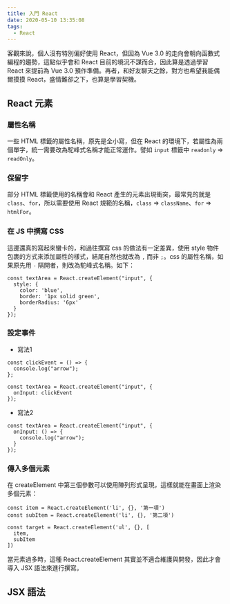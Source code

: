 ```yaml
---
title: 入門 React
date: 2020-05-10 13:35:08
tags:
  - React
---
```

客觀來說，個人沒有特別偏好使用 React，但因為 Vue 3.0 的走向會朝向函數式編程的趨勢，這點似乎會和 React 目前的境況不謀而合，因此算是透過學習 React 來提前為 Vue 3.0 預作準備。再者，和好友聊天之餘，對方也希望我能偶爾摸摸 React，盛情難卻之下，也算是學習契機。
<!--more-->
## React 元素
### 屬性名稱
一些 HTML 標籤的屬性名稱，原先是全小寫，但在 React 的環境下，若屬性為兩個單字，統一需要改為駝峰式名稱才能正常運作。譬如 `input` 標籤中 `readonly` => `readOnly`。

### 保留字
部分 HTML 標籤使用的名稱會和 React 產生的元素出現衝突，最常見的就是 `class`、`for`，所以需要使用 React 規範的名稱，`class` => `className`、`for` => `htmlFor`。

### 在 JS 中撰寫 CSS
這邊還真的寫起來蠻卡的，和過往撰寫 css 的做法有一定差異，使用 style 物件包裹的方式來添加屬性的樣式，結尾自然也就改為 `,` 而非 `;`。css 的屬性名稱，如果原先用 `-` 隔開者，則改為駝峰式名稱。如下：
```
const textArea = React.createElement("input", {
  style: {
    color: 'blue',
    border: '1px solid green',
    borderRadius: '6px'
  }
});
```

### 設定事件
- 寫法1
```
const clickEvent = () => {
  console.log("arrow");
};

const textArea = React.createElement("input", {
  onInput: clickEvent
});
```
- 寫法2
```
const textArea = React.createElement("input", {
  onInput: () => {
    console.log("arrow");
  }
});
```

### 傳入多個元素
在 createElement 中第三個參數可以使用陣列形式呈現，這樣就能在畫面上渲染多個元素：
```
const item = React.createElement('li', {}, '第一項')
const subItem = React.createElement('li', {}, '第二項')

const target = React.createElement('ul', {}, [
  item,
  subItem
])
```
當元素過多時，這種 React.createElement 其實並不適合維護與開發，因此才會導入 JSX 語法來進行撰寫。

## JSX 語法